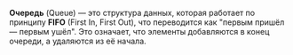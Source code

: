 
**Очередь** (Queue) — это структура данных, которая работает по принципу **FIFO** (First In, First Out), что переводится как "первым пришёл — первым ушёл". Это означает, что элементы добавляются в конец очереди, а удаляются из её начала.

